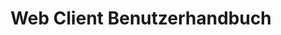 ---
title: Web Client Benutzerhandbuch
description: Benutzerhandbuch für pascom Web Client in Ihrem Webbrowser
icon: "fas fa-video"
type : "pages-handbook"
weight: 3
---